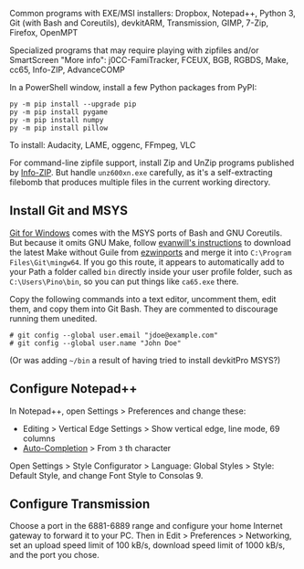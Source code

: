 Common programs with EXE/MSI installers:
Dropbox, Notepad++, Python 3, Git (with Bash and Coreutils),
devkitARM, Transmission, GIMP, 7-Zip, Firefox, OpenMPT

Specialized programs that may require playing with zipfiles and/or
SmartScreen "More info":
j0CC-FamiTracker, FCEUX, BGB, RGBDS, Make, cc65, Info-ZIP,
AdvanceCOMP

In a PowerShell window, install a few Python packages from PyPI:

    py -m pip install --upgrade pip
    py -m pip install pygame
    py -m pip install numpy
    py -m pip install pillow

To install:
Audacity, LAME, oggenc, FFmpeg, VLC

For command-line zipfile support, install Zip and UnZip programs published by
[Info-ZIP].  But handle `unz600xn.exe` carefully, as it's a self-extracting
filebomb that produces multiple files in the current working directory.

[Info-ZIP]: ftp://ftp.info-zip.org/pub/infozip/win32/

Install Git and MSYS
--------------------
[Git for Windows] comes with the MSYS ports of Bash and GNU Coreutils.  
But because it omits GNU Make, follow [evanwill's instructions] to
download the latest Make without Guile from [ezwinports] and merge it
into `C:\Program Files\Git\mingw64`.  If you go this route, it appears to
automatically add to your Path a folder called `bin` directly inside your
user profile folder, such as `C:\Users\Pino\bin`, so you can put things
like `ca65.exe` there.

Copy the following commands into a text editor, uncomment them, edit them,
and copy them into Git Bash.  They are commented to discourage running them
unedited.

    # git config --global user.email "jdoe@example.com"
	# git config --global user.name "John Doe"

(Or was adding `~/bin` a result of having tried to install devkitPro MSYS?)

[Git for Windows]: https://git-scm.com/download/win
[evanwill's instructions]: https://gist.github.com/evanwill/0207876c3243bbb6863e65ec5dc3f058
[ezwinports]: https://sourceforge.net/projects/ezwinports/files/

Configure Notepad++
-------------------
In Notepad++, open Settings > Preferences and change these:

* Editing > Vertical Edge Settings > Show vertical edge, line mode, 69 columns
* [Auto-Completion] > From `3` th character

Open Settings > Style Configurator > Language: Global Styles > Style: Default
Style, and change Font Style to Consolas 9.

[Auto-Completion]: http://docs.notepad-plus-plus.org/index.php/Auto_Completion

Configure Transmission
----------------------
Choose a port in the 6881-6889 range and configure your home Internet gateway
to forward it to your PC.  Then in Edit > Preferences > Networking, set an
upload speed limit of 100 kB/s, download speed limit of 1000 kB/s, and the
port you chose.
